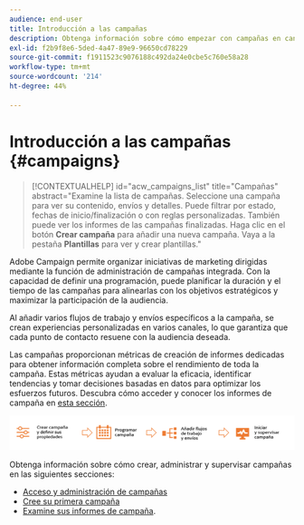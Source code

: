 ```yaml
---
audience: end-user
title: Introducción a las campañas
description: Obtenga información sobre cómo empezar con campañas en canales múltiples
exl-id: f2b9f8e6-5ded-4a47-89e9-96650cd78229
source-git-commit: f1911523c9076188c492da24e0cbe5c760e58a28
workflow-type: tm+mt
source-wordcount: '214'
ht-degree: 44%

---
```


# Introducción a las campañas {#campaigns}

>[!CONTEXTUALHELP]
>id="acw_campaigns_list"
>title="Campañas"
>abstract="Examine la lista de campañas. Seleccione una campaña para ver su contenido, envíos y detalles. Puede filtrar por estado, fechas de inicio/finalización o con reglas personalizadas. También puede ver los informes de las campañas finalizadas. Haga clic en el botón **Crear campaña** para añadir una nueva campaña. Vaya a la pestaña **Plantillas** para ver y crear plantillas."

Adobe Campaign permite organizar iniciativas de marketing dirigidas mediante la función de administración de campañas integrada. Con la capacidad de definir una programación, puede planificar la duración y el tiempo de las campañas para alinearlas con los objetivos estratégicos y maximizar la participación de la audiencia.

Al añadir varios flujos de trabajo y envíos específicos a la campaña, se crean experiencias personalizadas en varios canales, lo que garantiza que cada punto de contacto resuene con la audiencia deseada.

Las campañas proporcionan métricas de creación de informes dedicadas para obtener información completa sobre el rendimiento de toda la campaña. Estas métricas ayudan a evaluar la eficacia, identificar tendencias y tomar decisiones basadas en datos para optimizar los esfuerzos futuros. Descubra cómo acceder y conocer los informes de campaña en [esta sección](../reporting/campaign-reports.md).

![Diagrama que ilustra el flujo de una campaña, incluidos flujos de trabajo y envíos](assets/campaign-flow.png)

Obtenga información sobre cómo crear, administrar y supervisar campañas en las siguientes secciones:

* [Acceso y administración de campañas](manage-campaigns.md)
* [Cree su primera campaña](create-campaigns.md)
* [Examine sus informes de campaña](../reporting/campaign-reports.md).
